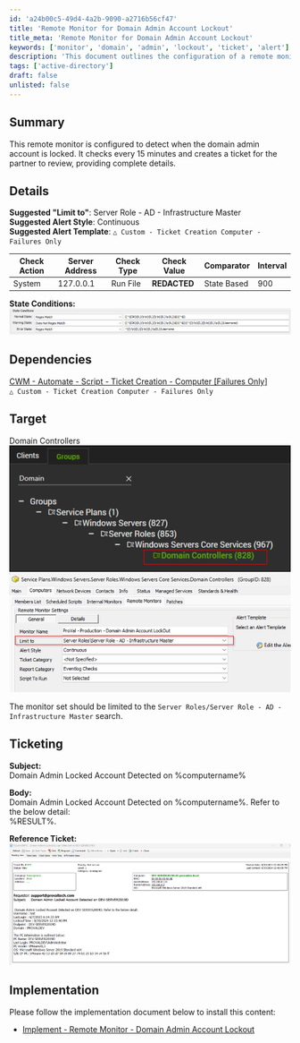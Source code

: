 ```yaml
---
id: 'a24b00c5-49d4-4a2b-9090-a2716b56cf47'
title: 'Remote Monitor for Domain Admin Account Lockout'
title_meta: 'Remote Monitor for Domain Admin Account Lockout'
keywords: ['monitor', 'domain', 'admin', 'lockout', 'ticket', 'alert']
description: 'This document outlines the configuration of a remote monitor designed to detect when the domain admin account is locked. It includes details on check actions, dependencies, target servers, ticketing information, and implementation steps for effective monitoring and alerting.'
tags: ['active-directory']
draft: false
unlisted: false
---
```


## Summary

This remote monitor is configured to detect when the domain admin account is locked. It checks every 15 minutes and creates a ticket for the partner to review, providing complete details.

## Details

**Suggested "Limit to"**: Server Role - AD - Infrastructure Master  
**Suggested Alert Style**: Continuous  
**Suggested Alert Template**: `△ Custom - Ticket Creation Computer - Failures Only`

| Check Action | Server Address | Check Type | Check Value | Comparator | Interval |
|--------------|----------------|------------|-------------|------------|----------|
| System       | 127.0.0.1     | Run File   | **REDACTED**| State Based | 900      |

**State Conditions:**  
![State Conditions](../../../static/img/Domain-Admin-Account-Lockout/image_1.png)

## Dependencies

[CWM - Automate - Script - Ticket Creation - Computer [Failures Only]](<../scripts/Ticket Creation - Computer Failures Only.md>)  
`△ Custom - Ticket Creation Computer - Failures Only`

## Target

Domain Controllers  
![Target Image](../../../static/img/Domain-Admin-Account-Lockout/image_2.png)  
![Target Image](../../../static/img/Domain-Admin-Account-Lockout/image_3.png)  

The monitor set should be limited to the `Server Roles/Server Role - AD - Infrastructure Master` search.

## Ticketing

**Subject:**  
Domain Admin Locked Account Detected on %computername%

**Body:**  
Domain Admin Locked Account Detected on %computername%. Refer to the below detail:  
%RESULT%.  

**Reference Ticket:**  
![Reference Ticket](../../../static/img/Domain-Admin-Account-Lockout/image_4.png)

## Implementation

Please follow the implementation document below to install this content:

- [Implement - Remote Monitor - Domain Admin Account Lockout](<./Implement - Remote Monitor - Domain Admin Account Lockout.md>)

